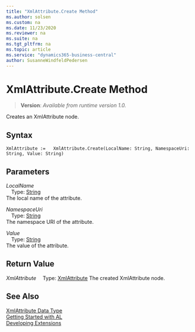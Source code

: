```yaml
---
title: "XmlAttribute.Create Method"
ms.author: solsen
ms.custom: na
ms.date: 11/23/2020
ms.reviewer: na
ms.suite: na
ms.tgt_pltfrm: na
ms.topic: article
ms.service: "dynamics365-business-central"
author: SusanneWindfeldPedersen
---
```

[//]: # (START>DO_NOT_EDIT)
[//]: # (IMPORTANT:Do not edit any of the content between here and the END>DO_NOT_EDIT.)
[//]: # (Any modifications should be made in the .xml files in the ModernDev repo.)
# XmlAttribute.Create Method
> **Version**: _Available from runtime version 1.0._

Creates an XmlAttribute node.


## Syntax
```
XmlAttribute :=   XmlAttribute.Create(LocalName: String, NamespaceUri: String, Value: String)
```
## Parameters
*LocalName*  
&emsp;Type: [String](../string/string-data-type.md)  
The local name of the attribute.
        
*NamespaceUri*  
&emsp;Type: [String](../string/string-data-type.md)  
The namespace URI of the attribute.
        
*Value*  
&emsp;Type: [String](../string/string-data-type.md)  
The value of the attribute.  


## Return Value
*XmlAttribute*
&emsp;Type: [XmlAttribute](xmlattribute-data-type.md)
The created XmlAttribute node.


[//]: # (IMPORTANT: END>DO_NOT_EDIT)
## See Also
[XmlAttribute Data Type](xmlattribute-data-type.md)  
[Getting Started with AL](../../devenv-get-started.md)  
[Developing Extensions](../../devenv-dev-overview.md)